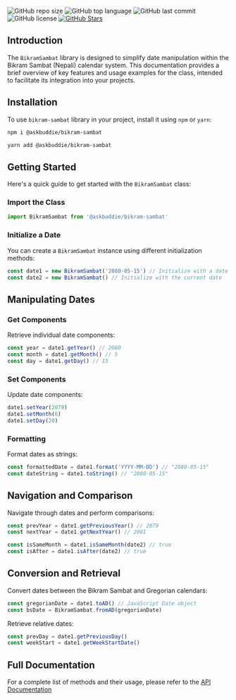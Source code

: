 ![GitHub repo size](https://img.shields.io/github/repo-size/askbuddie/bikram-sambat?style=flat-square)
![GitHub top language](https://img.shields.io/github/languages/top/askbuddie/bikram-sambat?color=orange&style=flat-square)
![GitHub last commit](https://img.shields.io/github/last-commit/askbuddie/bikram-sambat?color=success&style=flat-square)
![GitHub license](https://img.shields.io/badge/license-GPL%20%2B%20CE-FFFF00?style=flat-square)
[![GitHub Stars](https://img.shields.io/github/stars/askbuddie/bikram-sambat?label=GitHub%20stars&style=social)](https://github.com/askbuddie/bikram-sambat/stargazers/)

## Introduction

The `BikramSambat` library is designed to simplify date manipulation within the Bikram Sambat (Nepali) calendar system. This documentation provides a brief overview of key features and usage examples for the class, intended to facilitate its integration into your projects.

## Installation

To use `bikram-sambat` library in your project, install it using `npm` or `yarn`:

```bash
npm i @askbuddie/bikram-sambat
```

```bash
yarn add @askbuddie/bikram-sambat
```

## Getting Started

Here's a quick guide to get started with the `BikramSambat` class:

### Import the Class

```javascript
import BikramSambat from '@askbuddie/bikram-sambat'
```

### Initialize a Date

You can create a `BikramSambat` instance using different initialization methods:

```javascript
const date1 = new BikramSambat('2080-05-15') // Initialize with a date string
const date2 = new BikramSambat() // Initialize with the current date
```

## Manipulating Dates

### Get Components

Retrieve individual date components:

```javascript
const year = date1.getYear() // 2080
const month = date1.getMonth() // 5
const day = date1.getDay() // 15
```

### Set Components

Update date components:

```javascript
date1.setYear(2079)
date1.setMonth(6)
date1.setDay(20)
```

### Formatting

Format dates as strings:

```javascript
const formattedDate = date1.format('YYYY-MM-DD') // "2080-05-15"
const dateString = date1.toString() // "2080-05-15"
```

## Navigation and Comparison

Navigate through dates and perform comparisons:

```javascript
const prevYear = date1.getPreviousYear() // 2079
const nextYear = date1.getNextYear() // 2081

const isSameMonth = date1.isSameMonth(date2) // true
const isAfter = date1.isAfter(date2) // true
```

## Conversion and Retrieval

Convert dates between the Bikram Sambat and Gregorian calendars:

```javascript
const gregorianDate = date1.toAD() // JavaScript Date object
const bsDate = BikramSambat.fromAD(gregorianDate)
```

Retrieve relative dates:

```javascript
const prevDay = date1.getPreviousDay()
const weekStart = date1.getWeekStartDate()
```

## Full Documentation

For a complete list of methods and their usage, please refer to the [API Documentation]()
